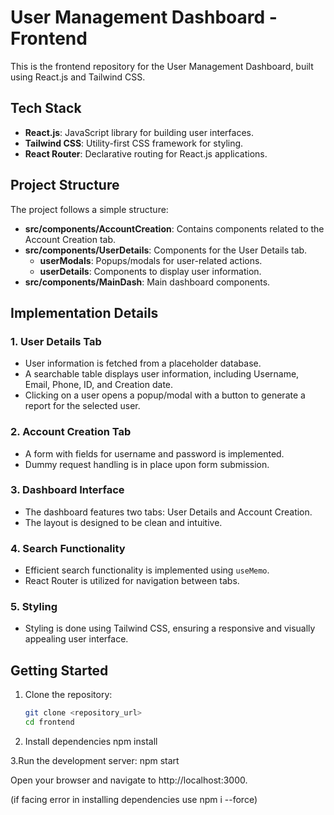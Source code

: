 
# User Management Dashboard - Frontend

This is the frontend repository for the User Management Dashboard, built using React.js and Tailwind CSS.

## Tech Stack

- **React.js**: JavaScript library for building user interfaces.
- **Tailwind CSS**: Utility-first CSS framework for styling.
- **React Router**: Declarative routing for React.js applications.

## Project Structure

The project follows a simple structure:

- **src/components/AccountCreation**: Contains components related to the Account Creation tab.
- **src/components/UserDetails**: Components for the User Details tab.
  - **userModals**: Popups/modals for user-related actions.
  - **userDetails**: Components to display user information.
- **src/components/MainDash**: Main dashboard components.

## Implementation Details

### 1. User Details Tab

- User information is fetched from a placeholder database.
- A searchable table displays user information, including Username, Email, Phone, ID, and Creation date.
- Clicking on a user opens a popup/modal with a button to generate a report for the selected user.

### 2. Account Creation Tab

- A form with fields for username and password is implemented.
- Dummy request handling is in place upon form submission.

### 3. Dashboard Interface

- The dashboard features two tabs: User Details and Account Creation.
- The layout is designed to be clean and intuitive.

### 4. Search Functionality

- Efficient search functionality is implemented using `useMemo`.
- React Router is utilized for navigation between tabs.

### 5. Styling

- Styling is done using Tailwind CSS, ensuring a responsive and visually appealing user interface.

## Getting Started

1. Clone the repository:

   ```bash
   git clone <repository_url>
   cd frontend

2. Install dependencies
  npm install

3.Run the development server:
  npm start

Open your browser and navigate to http://localhost:3000.

(if facing error in installing dependencies use npm i --force)
